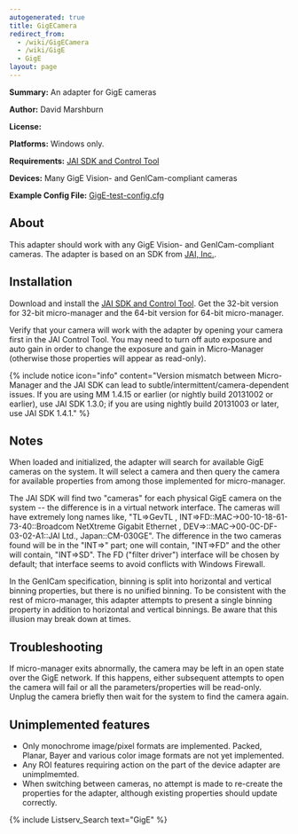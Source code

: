 ```yaml
---
autogenerated: true
title: GigECamera
redirect_from:
  - /wiki/GigECamera
  - /wiki/GigE
  - GigE
layout: page
---
```


**Summary:** An adapter for GigE cameras

**Author:** David Marshburn

**License:**

**Platforms:** Windows only.

**Requirements:** [JAI SDK and Control
Tool](http://www.jai.com/EN/CameraSolutions/Download/Pages/JAI_SDK_and_control_tool.aspx)

**Devices:** Many GigE Vision- and GenICam-compliant cameras

**Example Config File:**
[GigE-test-config.cfg](/media/files/GigE-test-config.cfg)

## About

This adapter should work with any GigE Vision- and GenICam-compliant
cameras. The adapter is based on an SDK from [JAI,
Inc.](http://www.jai.com/).

## Installation

Download and install the [JAI SDK and Control
Tool](http://www.jai.com/en/support/jai_sdk_and_control_tool). Get the
32-bit version for 32-bit micro-manager and the 64-bit version for
64-bit micro-manager.

Verify that your camera will work with the adapter by opening your
camera first in the JAI Control Tool. You may need to turn off auto
exposure and auto gain in order to change the exposure and gain in
Micro-Manager (otherwise those properties will appear as read-only).

{% include notice icon="info" content="Version mismatch between Micro-Manager and the JAI SDK can lead to subtle/intermittent/camera-dependent issues. If you are using MM 1.4.15 or earlier (or nightly build 20131002 or earlier), use JAI SDK 1.3.0; if you are using nightly build 20131003 or later, use JAI SDK 1.4.1." %}

## Notes

When loaded and initialized, the adapter will search for available GigE
cameras on the system. It will select a camera and then query the camera
for available properties from among those implemented for micro-manager.

The JAI SDK will find two "cameras" for each physical GigE camera on the
system -- the difference is in a virtual network interface. The cameras
will have extremely long names like, "TL=&gt;GevTL ,
INT=&gt;FD::MAC-&gt;00-10-18-61-73-40::Broadcom NetXtreme Gigabit
Ethernet , DEV=&gt;::MAC-&gt;00-0C-DF-03-02-A1::JAI Ltd.,
Japan::CM-030GE". The difference in the two cameras found will be in the
"INT=&gt;" part; one will contain, "INT=&gt;FD" and the other will
contain, "INT=&gt;SD". The FD ("filter driver") interface will be chosen
by default; that interface seems to avoid conflicts with Windows
Firewall.

In the GenICam specification, binning is split into horizontal and
vertical binning properties, but there is no unified binning. To be
consistent with the rest of micro-manager, this adapter attempts to
present a single binning property in addition to horizontal and vertical
binnings. Be aware that this illusion may break down at times.

## Troubleshooting

If micro-manager exits abnormally, the camera may be left in an open
state over the GigE network. If this happens, either subsequent attempts
to open the camera will fail or all the parameters/properties will be
read-only. Unplug the camera briefly then wait for the system to find
the camera again.

## Unimplemented features

-   Only monochrome image/pixel formats are implemented. Packed, Planar,
    Bayer and various color image formats are not yet implemented.
-   Any ROI features requiring action on the part of the device adapter
    are unimplmemted.
-   When switching between cameras, no attempt is made to re-create the
    properties for the adapter, although existing properties should
    update correctly.

{% include Listserv_Search text="GigE" %}

